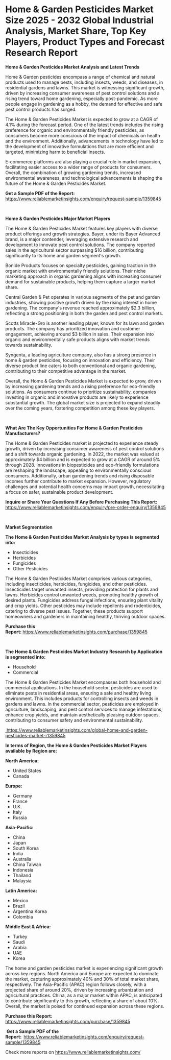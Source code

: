 <p><h1>Home & Garden Pesticides Market Size 2025 - 2032 Global Industrial Analysis, Market Share, Top Key Players, Product Types and Forecast Research Report</h1></p><p><strong>Home & Garden Pesticides Market Analysis and Latest Trends</strong></p>
<p><p>Home & Garden pesticides encompass a range of chemical and natural products used to manage pests, including insects, weeds, and diseases, in residential gardens and lawns. This market is witnessing significant growth, driven by increasing consumer awareness of pest control solutions and a rising trend toward home gardening, especially post-pandemic. As more people engage in gardening as a hobby, the demand for effective and safe pest control products has surged.</p><p>The Home & Garden Pesticides Market is expected to grow at a CAGR of 4.1% during the forecast period. One of the latest trends includes the rising preference for organic and environmentally friendly pesticides, as consumers become more conscious of the impact of chemicals on health and the environment. Additionally, advancements in technology have led to the development of innovative formulations that are more efficient and targeted, minimizing harm to beneficial insects.</p><p>E-commerce platforms are also playing a crucial role in market expansion, facilitating easier access to a wider range of products for consumers. Overall, the combination of growing gardening trends, increased environmental awareness, and technological advancements is shaping the future of the Home & Garden Pesticides Market.</p></p>
<p><strong>Get a Sample PDF of the Report:&nbsp;</strong> <a href="https://www.reliablemarketinsights.com/enquiry/request-sample/1359845?utm_campaign=2280&utm_medium=2&utm_source=Github&utm_content=ia&utm_term=22032025&utm_id=home-garden-pesticides">https://www.reliablemarketinsights.com/enquiry/request-sample/1359845</a></p>
<p>&nbsp;</p>
<p><strong>Home & Garden Pesticides Major Market Players</strong></p>
<p><p>The Home & Garden Pesticides Market features key players with diverse product offerings and growth strategies. Bayer, under its Bayer Advanced brand, is a major contender, leveraging extensive research and development to innovate pest control solutions. The company reported sales in the agricultural sector surpassing $16 billion, contributing significantly to its home and garden segment's growth.</p><p>Bonide Products focuses on specialty pesticides, gaining traction in the organic market with environmentally friendly solutions. Their niche marketing approach in organic gardening aligns with increasing consumer demand for sustainable products, helping them capture a larger market share.</p><p>Central Garden & Pet operates in various segments of the pet and garden industries, showing positive growth driven by the rising interest in home gardening. The company's revenue reached approximately $2.3 billion, reflecting a strong positioning in both the garden and pest control markets.</p><p>Scotts Miracle-Gro is another leading player, known for its lawn and garden products. The company has prioritized innovation and customer engagement, achieving around $3 billion in sales. Their expansion into organic and environmentally safe products aligns with market trends towards sustainability.</p><p>Syngenta, a leading agriculture company, also has a strong presence in home & garden pesticides, focusing on innovation and efficiency. Their diverse product line caters to both conventional and organic gardening, contributing to their competitive advantage in the market.</p><p>Overall, the Home & Garden Pesticides Market is expected to grow, driven by increasing gardening trends and a rising preference for eco-friendly solutions. As consumers continue to prioritize sustainability, companies investing in organic and innovative products are likely to experience substantial growth. The global market size is projected to expand steadily over the coming years, fostering competition among these key players.</p></p>
<p>&nbsp;</p>
<p><strong>What Are The Key Opportunities For Home & Garden Pesticides Manufacturers?</strong></p>
<p><p>The Home & Garden Pesticides market is projected to experience steady growth, driven by increasing consumer awareness of pest control solutions and a shift towards organic gardening. In 2022, the market was valued at approximately $4 billion and is expected to grow at a CAGR of around 5% through 2028. Innovations in biopesticides and eco-friendly formulations are reshaping the landscape, appealing to environmentally conscious consumers. Additionally, urban gardening trends and rising disposable incomes further contribute to market expansion. However, regulatory challenges and potential health concerns may impact growth, necessitating a focus on safer, sustainable product development.</p></p>
<p><strong>Inquire or Share Your Questions If Any Before Purchasing This Report:</strong> <a href="https://www.reliablemarketinsights.com/enquiry/pre-order-enquiry/1359845?utm_campaign=2280&utm_medium=2&utm_source=Github&utm_content=ia&utm_term=22032025&utm_id=home-garden-pesticides">https://www.reliablemarketinsights.com/enquiry/pre-order-enquiry/1359845</a></p>
<p>&nbsp;</p>
<p><strong>Market Segmentation</strong></p>
<p><strong>The Home & Garden Pesticides Market Analysis by types is segmented into:</strong></p>
<p><ul><li>Insecticides</li><li>Herbicides</li><li>Fungicides</li><li>Other Pesticides</li></ul></p>
<p><p>The Home & Garden Pesticides Market comprises various categories, including insecticides, herbicides, fungicides, and other pesticides. Insecticides target unwanted insects, providing protection for plants and lawns. Herbicides control unwanted weeds, promoting healthy growth of desired plants. Fungicides address fungal infections, ensuring plant vitality and crop yields. Other pesticides may include repellents and rodenticides, catering to diverse pest issues. Together, these products support homeowners and gardeners in maintaining healthy, thriving outdoor spaces.</p></p>
<p><strong>Purchase this Report:&nbsp;</strong><a href="https://www.reliablemarketinsights.com/purchase/1359845?utm_campaign=2280&utm_medium=2&utm_source=Github&utm_content=ia&utm_term=22032025&utm_id=home-garden-pesticides">https://www.reliablemarketinsights.com/purchase/1359845</a></p>
<p>&nbsp;</p>
<p><strong>The Home & Garden Pesticides Market Industry Research by Application is segmented into:</strong></p>
<p><ul><li>Household</li><li>Commercial</li></ul></p>
<p><p>The Home & Garden Pesticides Market encompasses both household and commercial applications. In the household sector, pesticides are used to eliminate pests in residential areas, ensuring a safe and healthy living environment. This includes products for controlling insects and weeds in gardens and lawns. In the commercial sector, pesticides are employed in agriculture, landscaping, and pest control services to manage infestations, enhance crop yields, and maintain aesthetically pleasing outdoor spaces, contributing to consumer safety and environmental sustainability.</p></p>
<p><a href="https://www.reliablemarketinsights.com/global-home-and-garden-pesticides-market-r1359845?utm_campaign=2280&utm_medium=2&utm_source=Github&utm_content=ia&utm_term=22032025&utm_id=home-garden-pesticides">&nbsp;https://www.reliablemarketinsights.com/global-home-and-garden-pesticides-market-r1359845</a></p>
<p><strong>In terms of Region, the Home & Garden Pesticides Market Players available by Region are:</strong></p>
<p>
    <p> <strong> North America: </strong>
        <ul>
            <li>United States</li>
            <li>Canada</li>
        </ul>
        </p> 
    <p> <strong> Europe: </strong>
        <ul>
            <li>Germany</li>
            <li>France</li>
            <li>U.K.</li>
            <li>Italy</li>
            <li>Russia</li>
        </ul>
        </p> 
    <p> <strong> Asia-Pacific: </strong>
        <ul>
            <li>China</li>
            <li>Japan</li>
            <li>South Korea</li>
            <li>India</li>
            <li>Australia</li>
            <li>China Taiwan</li>
            <li>Indonesia</li>
            <li>Thailand</li>
            <li>Malaysia</li>
        </ul>
        </p> 
    <p> <strong> Latin America: </strong>
        <ul>
            <li>Mexico</li>
            <li>Brazil</li>
            <li>Argentina Korea</li>
            <li>Colombia</li>
        </ul>
        </p> 
    <p> <strong> Middle East & Africa: </strong>
        <ul>
            <li>Turkey</li>
            <li>Saudi</li>
            <li>Arabia</li>
            <li>UAE</li>
            <li>Korea</li>
        </ul>
    </p>
    </p>
<p><p>The home and garden pesticides market is experiencing significant growth across key regions. North America and Europe are expected to dominate the market, capturing approximately 40% and 30% of total market share, respectively. The Asia-Pacific (APAC) region follows closely, with a projected share of around 20%, driven by increasing urbanization and agricultural practices. China, as a major market within APAC, is anticipated to contribute significantly to this growth, reflecting a share of about 10%. Overall, the market is poised for continued expansion across these regions.</p></p>
<p><strong>Purchase this Report: </strong><a href="https://www.reliablemarketinsights.com/purchase/1359845?utm_campaign=2280&utm_medium=2&utm_source=Github&utm_content=ia&utm_term=22032025&utm_id=home-garden-pesticides">https://www.reliablemarketinsights.com/purchase/1359845</a></p>
<p>&nbsp;<strong>Get a Sample PDF of the Report:&nbsp;&nbsp;</strong><a href="https://www.reliablemarketinsights.com/enquiry/request-sample/1359845?utm_campaign=2280&utm_medium=2&utm_source=Github&utm_content=ia&utm_term=22032025&utm_id=home-garden-pesticides">https://www.reliablemarketinsights.com/enquiry/request-sample/1359845</a></p>
<p><strong></strong></p>
<p>Check more reports on <a href="https://www.reliablemarketinsights.com/?utm_campaign=2280&utm_medium=2&utm_source=Github&utm_content=ia&utm_term=22032025&utm_id=home-garden-pesticides">https://www.reliablemarketinsights.com/</a></p>